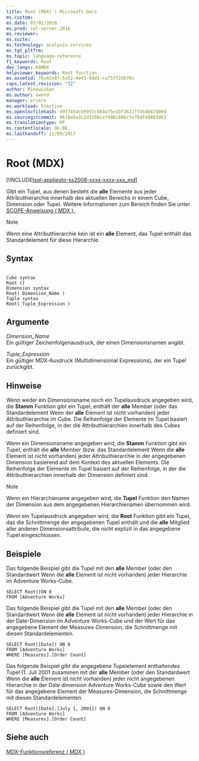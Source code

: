 ```yaml
---
title: Root (MDX) | Microsoft Docs
ms.custom: 
ms.date: 03/02/2016
ms.prod: sql-server-2016
ms.reviewer: 
ms.suite: 
ms.technology: analysis-services
ms.tgt_pltfrm: 
ms.topic: language-reference
f1_keywords: Root
dev_langs: kbMDX
helpviewer_keywords: Root function
ms.assetid: f6c42e87-5a52-4e43-9dd1-ca757f2db79c
caps.latest.revision: "32"
author: Minewiskan
ms.author: owend
manager: erikre
ms.workload: Inactive
ms.openlocfilehash: d9ff454cb9953c084a75e1bf3621ff45d047d00d
ms.sourcegitcommit: 9678eba3c2d3100cef408c69bcfe76df49803d63
ms.translationtype: MT
ms.contentlocale: de-DE
ms.lasthandoff: 11/09/2017
---
```

# <a name="root-mdx"></a>Root (MDX)
[!INCLUDE[tsql-appliesto-ss2008-xxxx-xxxx-xxx_md](../includes/tsql-appliesto-ss2008-xxxx-xxxx-xxx-md.md)]

  Gibt ein Tupel, aus denen besteht die **alle** Elemente aus jeder Attributhierarchie innerhalb des aktuellen Bereichs in einem Cube, Dimension oder Tupel. Weitere Informationen zum Bereich finden Sie unter [SCOPE-Anweisung &#40; MDX &#41; ](../mdx/mdx-scripting-scope.md).  
  
> [!NOTE]  
>  Wenn eine Attributhierarchie kein ist ein **alle** Element, das Tupel enthält das Standardelement für diese Hierarchie.  
  
## <a name="syntax"></a>Syntax  
  
```  
  
Cube syntax  
Root ()  
Dimension syntax  
Root( Dimension_Name )  
Tuple syntax  
Root( Tuple_Expression )  
```  
  
## <a name="arguments"></a>Argumente  
 *Dimension_Name*  
 Ein gültiger Zeichenfolgenausdruck, der einen Dimensionsnamen angibt.  
  
 *Tuple_Expression*  
 Ein gültiger MDX-Ausdruck (Multidimensional Expressions), der ein Tupel zurückgibt.  
  
## <a name="remarks"></a>Hinweise  
 Wenn weder ein Dimensionsname noch ein Tupelausdruck angegeben wird, die **Stamm** Funktion gibt ein Tupel, enthält der **alle** Member (oder das Standardelement Wenn der **alle** Element ist nicht vorhanden) jeder Attributhierarchie im Cube. Die Reihenfolge der Elemente im Tupel basiert auf der Reihenfolge, in der die Attributhierarchien innerhalb des Cubes definiert sind.  
  
 Wenn ein Dimensionsname angegeben wird, die **Stamm** Funktion gibt ein Tupel, enthält die **alle** Member (bzw. das Standardelement Wenn die **alle** Element ist nicht vorhanden) jeder Attributhierarchie in der angegebenen Dimension basierend auf dem Kontext des aktuellen Elements. Die Reihenfolge der Elemente im Tupel basiert auf der Reihenfolge, in der die Attributhierarchien innerhalb der Dimension definiert sind.  
  
> [!NOTE]  
>  Wenn ein Hierarchiename angegeben wird, die **Tupel** Funktion den Namen der Dimension aus dem angegebenen Hierarchienamen übernommen wird.  
  
 Wenn ein Tupelausdruck angegeben wird, die **Root** Funktion gibt ein Tupel, das die Schnittmenge der angegebenen Tupel enthält und die **alle** Mitglied aller anderen Dimensionsattribute, die nicht explizit in das angegebene Tupel eingeschlossen.  
  
## <a name="examples"></a>Beispiele  
 Das folgende Beispiel gibt die Tupel mit den **alle** Member (oder den Standardwert Wenn die **alle** Element ist nicht vorhanden) jeder Hierarchie im Adventure Works-Cube.  
  
```  
SELECT Root()ON 0  
FROM [Adventure Works]  
```  
  
 Das folgende Beispiel gibt die Tupel mit den **alle** Member (oder den Standardwert Wenn die **alle** Element ist nicht vorhanden) jeder Hierarchie in der Date-Dimension im Adventure Works-Cube und der Wert für das angegebene Element der Measures-Dimension, die Schnittmenge mit diesen Standardelementen.  
  
```  
SELECT Root([Date]) ON 0  
FROM [Adventure Works]  
WHERE [Measures].[Order Count]  
```  
  
 Das folgende Beispiel gibt die angegebene Tupelelement enthaltendes Tupel (1. Juli 2001 zusammen mit der **alle** Member (oder den Standardwert Wenn die **alle** Element ist nicht vorhanden) jeder nicht angegebenen Hierarchie in der Date dimension Adventure Works-Cube sowie den Wert für das angegebene Element der Measures-Dimension, die Schnittmenge mit diesen Standardelementen.  
  
```  
SELECT Root([Date].[July 1, 2001]) ON 0  
FROM [Adventure Works]  
WHERE [Measures].[Order Count]  
```  
  
## <a name="see-also"></a>Siehe auch  
 [MDX-Funktionsreferenz &#40; MDX &#41;](../mdx/mdx-function-reference-mdx.md)  
  
  
